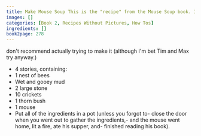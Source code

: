 ```yaml
---
title: Make Mouse Soup This is the "recipe" from the Mouse Soup book. I
images: []
categories: [Book 2, Recipes Without Pictures, How Tos]
ingredients: []
book2page: 278
---
```


don't recommend actually trying to make it (although I'm bet Tim and Max try anyway.) 

- 4 stories, containing:
- 1 nest of bees
- Wet and gooey mud
- 2 large stone
- 10 crickets
- 1 thorn bush
- 1 mouse
- Put all of the ingredients in a pot (unless you forgot to- close the door when you went out to gather the ingredients,- and the mouse went home, lit a fire, ate his supper, and- finished reading his book).